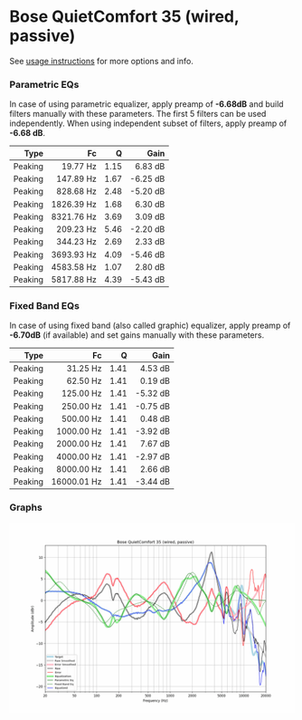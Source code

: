 # Bose QuietComfort 35 (wired, passive)
See [usage instructions](https://github.com/jaakkopasanen/AutoEq#usage) for more options and info.

### Parametric EQs
In case of using parametric equalizer, apply preamp of **-6.68dB** and build filters manually
with these parameters. The first 5 filters can be used independently.
When using independent subset of filters, apply preamp of **-6.68 dB**.

| Type    | Fc         |    Q | Gain     |
|--------:|-----------:|-----:|---------:|
| Peaking | 19.77 Hz   | 1.15 | 6.83 dB  |
| Peaking | 147.89 Hz  | 1.67 | -6.25 dB |
| Peaking | 828.68 Hz  | 2.48 | -5.20 dB |
| Peaking | 1826.39 Hz | 1.68 | 6.30 dB  |
| Peaking | 8321.76 Hz | 3.69 | 3.09 dB  |
| Peaking | 209.23 Hz  | 5.46 | -2.20 dB |
| Peaking | 344.23 Hz  | 2.69 | 2.33 dB  |
| Peaking | 3693.93 Hz | 4.09 | -5.46 dB |
| Peaking | 4583.58 Hz | 1.07 | 2.80 dB  |
| Peaking | 5817.88 Hz | 4.39 | -5.43 dB |

### Fixed Band EQs
In case of using fixed band (also called graphic) equalizer, apply preamp of **-6.70dB**
(if available) and set gains manually with these parameters.

| Type    | Fc          |    Q | Gain     |
|--------:|------------:|-----:|---------:|
| Peaking | 31.25 Hz    | 1.41 | 4.53 dB  |
| Peaking | 62.50 Hz    | 1.41 | 0.19 dB  |
| Peaking | 125.00 Hz   | 1.41 | -5.32 dB |
| Peaking | 250.00 Hz   | 1.41 | -0.75 dB |
| Peaking | 500.00 Hz   | 1.41 | 0.48 dB  |
| Peaking | 1000.00 Hz  | 1.41 | -3.92 dB |
| Peaking | 2000.00 Hz  | 1.41 | 7.67 dB  |
| Peaking | 4000.00 Hz  | 1.41 | -2.97 dB |
| Peaking | 8000.00 Hz  | 1.41 | 2.66 dB  |
| Peaking | 16000.01 Hz | 1.41 | -3.44 dB |

### Graphs
![](./Bose%20QuietComfort%2035%20(wired,%20passive).png)
